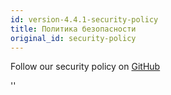 ```yaml
---
id: version-4.4.1-security-policy
title: Политика безопасности
original_id: security-policy
---
```


Follow our security policy on [GitHub](https://github.com/verdaccio/verdaccio/security/policy)

<div id="codefund">''</div>

